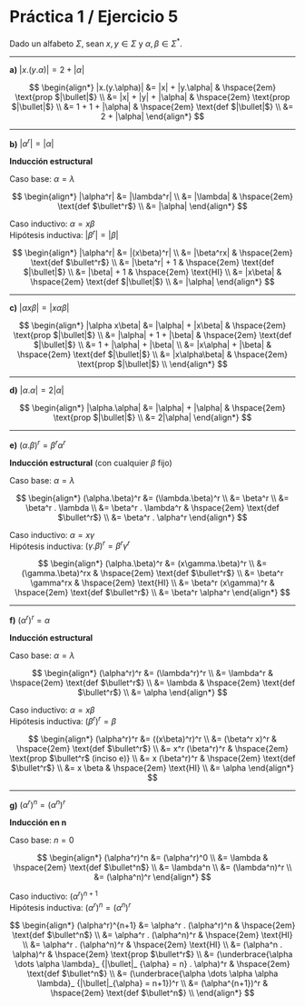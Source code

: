 # Práctica 1 / Ejercicio 5

Dado un alfabeto $\Sigma$, sean $x, y \in \Sigma$ y $\alpha, \beta \in \Sigma^*$.

---

**a)** $|x.(y.\alpha)| = 2 + |\alpha|$

$$
\begin{align*}
|x.(y.\alpha)|
&= |x| + |y.\alpha| & \hspace{2em} \text{prop $|\bullet|$} \\
&= |x| + |y| + |\alpha| & \hspace{2em} \text{prop $|\bullet|$} \\
&= 1 + 1 + |\alpha| & \hspace{2em} \text{def $|\bullet|$} \\
&= 2 + |\alpha|
\end{align*}
$$

---

**b)** $|\alpha^r| = |\alpha|$

**Inducción estructural**

Caso base: $\alpha = \lambda$

$$
\begin{align*}
|\alpha^r|
&= |\lambda^r| \\
&= |\lambda| & \hspace{2em} \text{def $\bullet^r$} \\
&= |\alpha|
\end{align*}
$$

Caso inductivo: $\alpha = x\beta$ \
Hipótesis inductiva: $|\beta^r| = |\beta|$

$$
\begin{align*}
|\alpha^r|
&= |(x\beta)^r| \\
&= |\beta^rx| & \hspace{2em} \text{def $\bullet^r$} \\
&= |\beta^r| + 1 & \hspace{2em} \text{def $|\bullet|$} \\
&= |\beta| + 1 & \hspace{2em} \text{HI} \\
&= |x\beta| & \hspace{2em} \text{def $|\bullet|$} \\
&= |\alpha|
\end{align*}
$$

---

**c)** $|\alpha x \beta| = |x \alpha \beta|$

$$
\begin{align*}
|\alpha x\beta|
&= |\alpha| + |x\beta| & \hspace{2em} \text{prop $|\bullet|$} \\
&= |\alpha| + 1 + |\beta| & \hspace{2em} \text{def $|\bullet|$} \\
&= 1 + |\alpha| + |\beta| \\
&= |x\alpha| + |\beta| & \hspace{2em} \text{def $|\bullet|$} \\
&= |x\alpha\beta| & \hspace{2em} \text{prop $|\bullet|$} \\
\end{align*}
$$

---

**d)** $|\alpha.\alpha| = 2|\alpha|$

$$
\begin{align*}
|\alpha.\alpha|
&= |\alpha| + |\alpha| & \hspace{2em} \text{prop $|\bullet|$} \\
&= 2|\alpha|
\end{align*}
$$

---

**e)** $(\alpha.\beta)^r = \beta^r \alpha^r$

**Inducción estructural** (con cualquier $\beta$ fijo)

Caso base: $\alpha = \lambda$

$$
\begin{align*}
(\alpha.\beta)^r
&= (\lambda.\beta)^r \\
&= \beta^r \\
&= \beta^r . \lambda \\
&= \beta^r . \lambda^r & \hspace{2em} \text{def $\bullet^r$} \\
&= \beta^r . \alpha^r
\end{align*}
$$

Caso inductivo: $\alpha = x\gamma$ \
Hipótesis inductiva: $(\gamma.\beta)^r = \beta^r \gamma^r$

$$
\begin{align*}
(\alpha.\beta)^r
&= (x\gamma.\beta)^r \\
&= (\gamma.\beta)^rx & \hspace{2em} \text{def $\bullet^r$} \\
&= \beta^r \gamma^rx & \hspace{2em} \text{HI} \\
&= \beta^r (x\gamma)^r & \hspace{2em} \text{def $\bullet^r$} \\
&= \beta^r \alpha^r
\end{align*}
$$

---

**f)** $(\alpha^r)^r = \alpha$

**Inducción estructural**

Caso base: $\alpha = \lambda$

$$
\begin{align*}
(\alpha^r)^r
&= (\lambda^r)^r \\
&= \lambda^r & \hspace{2em} \text{def $\bullet^r$} \\
&= \lambda & \hspace{2em} \text{def $\bullet^r$} \\
&= \alpha
\end{align*}
$$

Caso inductivo: $\alpha = x\beta$ \
Hipótesis inductiva: $(\beta^r)^r = \beta$

$$
\begin{align*}
(\alpha^r)^r
&= ((x\beta)^r)^r \\
&= (\beta^r x)^r & \hspace{2em} \text{def $\bullet^r$} \\
&= x^r (\beta^r)^r & \hspace{2em} \text{prop $\bullet^r$ (inciso e)} \\
&= x (\beta^r)^r & \hspace{2em} \text{def $\bullet^r$} \\
&= x \beta & \hspace{2em} \text{HI} \\
&= \alpha
\end{align*}
$$

---

**g)** $(\alpha^r)^n = (\alpha^n)^r$

**Inducción en n**

Caso base: $n = 0$

$$
\begin{align*}
(\alpha^r)^n
&= (\alpha^r)^0 \\
&= \lambda & \hspace{2em} \text{def $\bullet^n$} \\
&= \lambda^n \\
&= (\lambda^n)^r \\
&= (\alpha^n)^r
\end{align*}
$$

Caso inductivo: $(\alpha^r)^{n+1}$ \
Hipótesis inductiva: $(\alpha^r)^n = (\alpha^n)^r$

$$
\begin{align*}
(\alpha^r)^{n+1}
&= \alpha^r . (\alpha^r)^n & \hspace{2em} \text{def $\bullet^n$} \\
&= \alpha^r . (\alpha^n)^r & \hspace{2em} \text{HI} \\
&= \alpha^r . (\alpha^n)^r & \hspace{2em} \text{HI} \\
&= (\alpha^n . \alpha)^r & \hspace{2em} \text{prop $\bullet^r$} \\
&= (\underbrace{\alpha \dots \alpha \lambda}_ {|\bullet|_ {\alpha} = n} . \alpha)^r & \hspace{2em} \text{def $\bullet^n$} \\
&= (\underbrace{\alpha \dots \alpha \alpha \lambda}_ {|\bullet|_{\alpha} = n+1})^r \\
&= (\alpha^{n+1})^r & \hspace{2em} \text{def $\bullet^n$} \\
\end{align*}
$$
